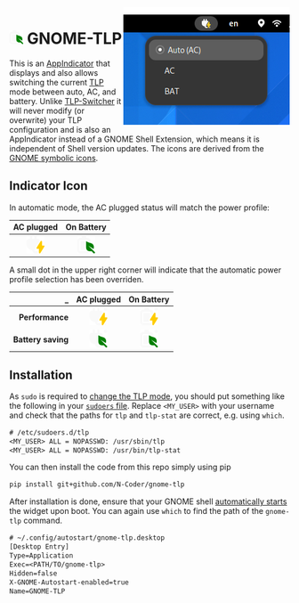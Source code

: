 <img src="doc/screenshot.png" align="right" title="Screenshot" />

<h1><img src="src/gnome_tlp/img/bat-eco-aut.svg" title="Icon" height="25em"> GNOME-TLP</h1>

This is an [AppIndicator](https://github.com/ubuntu/gnome-shell-extension-appindicator) that displays and also allows
switching the current [TLP](https://linrunner.de/tlp/) mode between auto, AC, and battery.
Unlike [TLP-Switcher](https://github.com/rosghub/TLP-Switcher) it will never modify (or overwrite) your TLP configuration
and is also an AppIndicator instead of a GNOME Shell Extension, which means it is independent of Shell version updates.
The icons are derived from the [GNOME symbolic icons](https://teams.pages.gitlab.gnome.org/Design/icon-development-kit-www/).

## Indicator Icon

In automatic mode, the AC plugged status will match the power profile:

AC plugged | On Battery
:---------:|:----------:
![ac-pow-aut.svg](src/gnome_tlp/img/ac-pow-aut.svg) | ![bat-eco-aut.svg](src/gnome_tlp/img/bat-eco-aut.svg)

A small dot in the upper right corner will indicate that the automatic power profile selection has been overriden.

 _ | AC plugged | On Battery
--:|:----------:|:----------:
**Performance**    | ![ac-pow-fix.svg](src/gnome_tlp/img/ac-pow-fix.svg) | ![bat-pow-fix.svg](src/gnome_tlp/img/bat-pow-fix.svg)
**Battery saving** | ![ac-eco-fix.svg](src/gnome_tlp/img/ac-eco-fix.svg) | ![bat-eco-fix.svg](src/gnome_tlp/img/bat-eco-fix.svg)

## Installation

As `sudo` is required to [change the TLP mode](https://linrunner.de/tlp/usage/tlp.html), you should put something like
the following in your [`sudoers` file](https://www.digitalocean.com/community/tutorials/how-to-edit-the-sudoers-file).
Replace `<MY_USER>` with your username and check that the paths for `tlp` and `tlp-stat` are correct, e.g. using `which`. 

```
# /etc/sudoers.d/tlp
<MY_USER> ALL = NOPASSWD: /usr/sbin/tlp
<MY_USER> ALL = NOPASSWD: /usr/bin/tlp-stat
```

You can then install the code from this repo simply using pip
```bash
pip install git+github.com/N-Coder/gnome-tlp
```

After installation is done, ensure that your GNOME shell [automatically starts](https://help.gnome.org/admin/system-admin-guide/stable/autostart-applications.html) the widget upon boot.
You can again use `which` to find the path of the `gnome-tlp` command.
```
# ~/.config/autostart/gnome-tlp.desktop 
[Desktop Entry]
Type=Application
Exec=<PATH/TO/gnome-tlp>
Hidden=false
X-GNOME-Autostart-enabled=true
Name=GNOME-TLP
```
